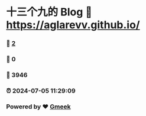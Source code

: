 # 十三个九的 Blog :link: https://aglarevv.github.io/ 
### :page_facing_up: [2](https://aglarevv.github.io//tag.html) 
### :speech_balloon: 0 
### :hibiscus: 3946 
### :alarm_clock: 2024-07-05 11:29:09 
### Powered by :heart: [Gmeek](https://github.com/Meekdai/Gmeek)
